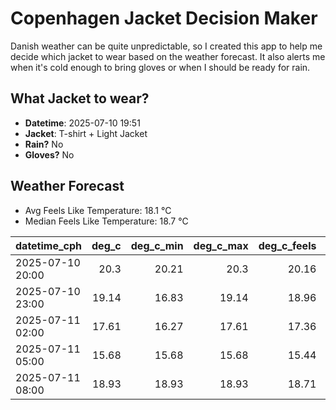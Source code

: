 
# Copenhagen Jacket Decision Maker

Danish weather can be quite unpredictable, so I created this app to help me decide which jacket to wear based on the weather forecast. 
It also alerts me when it's cold enough to bring gloves or when I should be ready for rain.

## What Jacket to wear?

- **Datetime**: 2025-07-10 19:51
- **Jacket**: T-shirt + Light Jacket
- **Rain?** No
- **Gloves?** No

## Weather Forecast
- Avg Feels Like Temperature: 18.1 °C
- Median Feels Like Temperature: 18.7 °C

| datetime_cph     |   deg_c |   deg_c_min |   deg_c_max |   deg_c_feels | weather   | wind   | rain   |
|:-----------------|--------:|------------:|------------:|--------------:|:----------|:-------|:-------|
| 2025-07-10 20:00 |   20.3  |       20.21 |       20.3  |         20.16 | Clear     | Low    | None   |
| 2025-07-10 23:00 |   19.14 |       16.83 |       19.14 |         18.96 | Clear     | Low    | None   |
| 2025-07-11 02:00 |   17.61 |       16.27 |       17.61 |         17.36 | Clouds    | Low    | None   |
| 2025-07-11 05:00 |   15.68 |       15.68 |       15.68 |         15.44 | Clouds    | High   | None   |
| 2025-07-11 08:00 |   18.93 |       18.93 |       18.93 |         18.71 | Clouds    | High   | None   |
        
